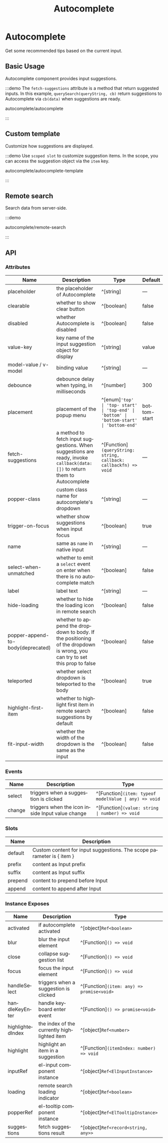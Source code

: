﻿---
title: Autocomplete
lang: en-US
---

# Autocomplete

Get some recommended tips based on the current input.

## Basic Usage

Autocomplete component provides input suggestions.

:::demo The `fetch-suggestions` attribute is a method that return suggested inputs. In this example, `querySearch(queryString, cb)` return suggestions to Autocomplete via `cb(data)` when suggestions are ready.

autocomplete/autocomplete

:::

## Custom template

Customize how suggestions are displayed.

:::demo Use `scoped slot` to customize suggestion items. In the scope, you can access the suggestion object via the `item` key.

autocomplete/autocomplete-template

:::

## Remote search

Search data from server-side.

:::demo

autocomplete/remote-search

:::

## API

### Attributes

| Name                              | Description                                                                                                                | Type                                                                                      | Default      |
| --------------------------------- | -------------------------------------------------------------------------------------------------------------------------- | ----------------------------------------------------------------------------------------- | ------------ |
| placeholder                       | the placeholder of Autocomplete                                                                                            | ^[string]                                                                                 | —            |
| clearable                         | whether to show clear button                                                                                               | ^[boolean]                                                                                | false        |
| disabled                          | whether Autocomplete is disabled                                                                                           | ^[boolean]                                                                                | false        |
| value-key                         | key name of the input suggestion object for display                                                                        | ^[string]                                                                                 | value        |
| model-value / v-model             | binding value                                                                                                              | ^[string]                                                                                 | —            |
| debounce                          | debounce delay when typing, in milliseconds                                                                                | ^[number]                                                                                 | 300          |
| placement                         | placement of the popup menu                                                                                                | ^[enum]`'top' \| 'top- start' \| 'top-end' \| 'bottom' \| 'bottom-start' \| 'bottom-end'` | bottom-start |
| fetch-suggestions                 | a method to fetch input suggestions. When suggestions are ready, invoke `callback(data:[])` to return them to Autocomplete | ^[Function]`(queryString: string, callback: callbackfn) => void`                          | —            |
| popper-class                      | custom class name for autocomplete's dropdown                                                                              | ^[string]                                                                                 | —            |
| trigger-on-focus                  | whether show suggestions when input focus                                                                                  | ^[boolean]                                                                                | true         |
| name                              | same as `name` in native input                                                                                             | ^[string]                                                                                 | —            |
| select-when-unmatched             | whether to emit a `select` event on enter when there is no autocomplete match                                              | ^[boolean]                                                                                | false        |
| label                             | label text                                                                                                                 | ^[string]                                                                                 | —            |
| hide-loading                      | whether to hide the loading icon in remote search                                                                          | ^[boolean]                                                                                | false        |
| popper-append-to-body(deprecated) | whether to append the dropdown to body. If the positioning of the dropdown is wrong, you can try to set this prop to false | ^[boolean]                                                                                | false        |
| teleported                        | whether select dropdown is teleported to the body                                                                          | ^[boolean]                                                                                | true         |
| highlight-first-item              | whether to highlight first item in remote search suggestions by default                                                    | ^[boolean]                                                                                | false        |
| fit-input-width                   | whether the width of the dropdown is the same as the input                                                                 | ^[boolean]                                                                                | false        |

### Events

| Name   | Description                                      | Type                                                  |
| ------ | ------------------------------------------------ | ----------------------------------------------------- |
| select | triggers when a suggestion is clicked            | ^[Function]`(item: typeof modelValue \| any) => void` |
| change | triggers when the icon inside Input value change | ^[Function]`(value: string \| number) => void`        |

### Slots

| Name    | Description                                                           |
| ------- | --------------------------------------------------------------------- |
| default | Custom content for input suggestions. The scope parameter is { item } |
| prefix  | content as Input prefix                                               |
| suffix  | content as Input suffix                                               |
| prepend | content to prepend before Input                                       |
| append  | content to append after Input                                         |

### Instance Exposes

| Name             | Description                                 | Type                                      |
| ---------------- | ------------------------------------------- | ----------------------------------------- |
| activated        | if autocomplete activated                   | ^[object]`Ref<boolean>`                   |
| blur             | blur the input element                      | ^[Function]`() => void`                   |
| close            | collapse suggestion list                    | ^[Function]`() => void`                   |
| focus            | focus the input element                     | ^[Function]`() => void`                   |
| handleSelect     | triggers when a suggestion is clicked       | ^[Function]`(item: any) => promise<void>` |
| handleKeyEnter   | handle keyboard enter event                 | ^[Function]`() => promise<void>`          |
| highlightedIndex | the index of the currently highlighted item | ^[object]`Ref<number>`                    |
| highlight        | highlight an item in a suggestion           | ^[Function]`(itemIndex: number) => void`  |
| inputRef         | el-input component instance                 | ^[object]`Ref<ElInputInstance>`           |
| loading          | remote search loading indicator             | ^[object]`Ref<boolean>`                   |
| popperRef        | el-tooltip component instance               | ^[object]`Ref<ElTooltipInstance>`         |
| suggestions      | fetch suggestions result                    | ^[object]`Ref<record<string, any>>`       |
